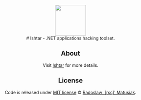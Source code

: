 <center>
<img src="https://github.com/rsc-dev/ishtar/blob/master/misc/ishtar.png" width="100">
<center>
# Ishtar - .NET applications hacking toolset.

## About ##
Visit [Ishtar](https://github.com/rsc-dev/ishtar/tree/master/Ishtar) for more details.

## License
Code is released under [MIT license](https://github.com/rsc-dev/ishtar/blob/master/LICENSE) © [Radoslaw '[rsc]' Matusiak](https://rm2084.blogspot.com/).